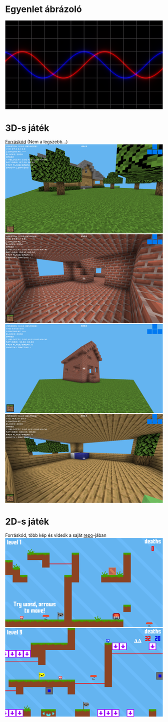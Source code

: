 # Egyenlet ábrázoló
![image](https://github.com/Krist0FF-T/ttk_talentum/blob/main/images/eq_vis_1.png)

# 3D-s játék
[Forráskód](https://github.com/Krist0FF-T/stuff/tree/main/minecraft_clone) (Nem a legszebb...)
![image](https://github.com/Krist0FF-T/ttk_talentum/blob/main/images/3d.png)
![image](https://github.com/Krist0FF-T/stuff/blob/main/minecraft_clone/0_0_6/screenshots/screenshot002.png)
![image](https://github.com/Krist0FF-T/stuff/blob/main/minecraft_clone/0_0_6/screenshots/screenshot003.png)
![image](https://github.com/Krist0FF-T/stuff/blob/main/minecraft_clone/0_0_6/screenshots/screenshot005.png)

# 2D-s játék
Forráskód, több kép és videók a saját [repo](https://github.com/Krist0FF-T/supermuki)-jában
![image](https://github.com/Krist0FF-T/ttk_talentum/blob/main/images/2d_1.png)
![image](https://github.com/Krist0FF-T/ttk_talentum/blob/main/images/2d_2.png)

